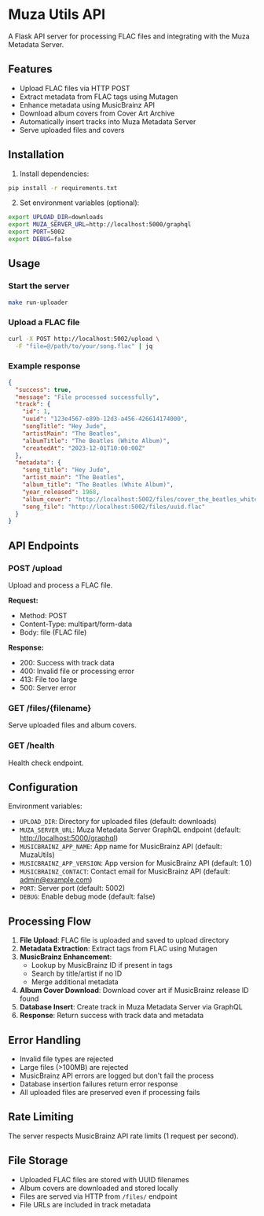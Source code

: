 # Muza Utils API

A Flask API server for processing FLAC files and integrating with the Muza Metadata Server.

## Features

- Upload FLAC files via HTTP POST
- Extract metadata from FLAC tags using Mutagen
- Enhance metadata using MusicBrainz API
- Download album covers from Cover Art Archive
- Automatically insert tracks into Muza Metadata Server
- Serve uploaded files and covers

## Installation

1. Install dependencies:

```bash
pip install -r requirements.txt
```

2. Set environment variables (optional):

```bash
export UPLOAD_DIR=downloads
export MUZA_SERVER_URL=http://localhost:5000/graphql
export PORT=5002
export DEBUG=false
```

## Usage

### Start the server

```bash
make run-uploader
```

### Upload a FLAC file

```bash
curl -X POST http://localhost:5002/upload \
  -F "file=@/path/to/your/song.flac" | jq
```

### Example response

```json
{
  "success": true,
  "message": "File processed successfully",
  "track": {
    "id": 1,
    "uuid": "123e4567-e89b-12d3-a456-426614174000",
    "songTitle": "Hey Jude",
    "artistMain": "The Beatles",
    "albumTitle": "The Beatles (White Album)",
    "createdAt": "2023-12-01T10:00:00Z"
  },
  "metadata": {
    "song_title": "Hey Jude",
    "artist_main": "The Beatles",
    "album_title": "The Beatles (White Album)",
    "year_released": 1968,
    "album_cover": "http://localhost:5002/files/cover_the_beatles_white_album_uuid.jpg",
    "song_file": "http://localhost:5002/files/uuid.flac"
  }
}
```

## API Endpoints

### POST /upload

Upload and process a FLAC file.

**Request:**

- Method: POST
- Content-Type: multipart/form-data
- Body: file (FLAC file)

**Response:**

- 200: Success with track data
- 400: Invalid file or processing error
- 413: File too large
- 500: Server error

### GET /files/{filename}

Serve uploaded files and album covers.

### GET /health

Health check endpoint.

## Configuration

Environment variables:

- `UPLOAD_DIR`: Directory for uploaded files (default: downloads)
- `MUZA_SERVER_URL`: Muza Metadata Server GraphQL endpoint (default: <http://localhost:5000/graphql>)
- `MUSICBRAINZ_APP_NAME`: App name for MusicBrainz API (default: MuzaUtils)
- `MUSICBRAINZ_APP_VERSION`: App version for MusicBrainz API (default: 1.0)
- `MUSICBRAINZ_CONTACT`: Contact email for MusicBrainz API (default: <admin@example.com>)
- `PORT`: Server port (default: 5002)
- `DEBUG`: Enable debug mode (default: false)

## Processing Flow

1. **File Upload**: FLAC file is uploaded and saved to upload directory
2. **Metadata Extraction**: Extract tags from FLAC using Mutagen
3. **MusicBrainz Enhancement**:
   - Lookup by MusicBrainz ID if present in tags
   - Search by title/artist if no ID
   - Merge additional metadata
4. **Album Cover Download**: Download cover art if MusicBrainz release ID found
5. **Database Insert**: Create track in Muza Metadata Server via GraphQL
6. **Response**: Return success with track data and metadata

## Error Handling

- Invalid file types are rejected
- Large files (>100MB) are rejected
- MusicBrainz API errors are logged but don't fail the process
- Database insertion failures return error response
- All uploaded files are preserved even if processing fails

## Rate Limiting

The server respects MusicBrainz API rate limits (1 request per second).

## File Storage

- Uploaded FLAC files are stored with UUID filenames
- Album covers are downloaded and stored locally
- Files are served via HTTP from `/files/` endpoint
- File URLs are included in track metadata
